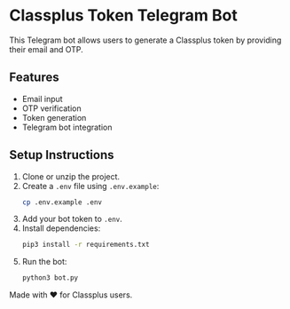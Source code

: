 # Classplus Token Telegram Bot

This Telegram bot allows users to generate a Classplus token by providing their email and OTP.

## Features
- Email input
- OTP verification
- Token generation
- Telegram bot integration

## Setup Instructions

1. Clone or unzip the project.
2. Create a `.env` file using `.env.example`:
   ```bash
   cp .env.example .env
   ```
3. Add your bot token to `.env`.
4. Install dependencies:
   ```bash
   pip3 install -r requirements.txt
   ```
5. Run the bot:
   ```bash
   python3 bot.py
   ```

Made with ❤️ for Classplus users.

